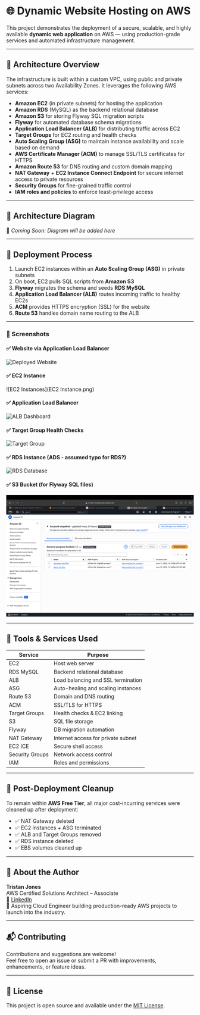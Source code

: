 # 🌐 Dynamic Website Hosting on AWS

This project demonstrates the deployment of a secure, scalable, and highly available **dynamic web application** on AWS — using production-grade services and automated infrastructure management.

---

## 🧱 Architecture Overview

The infrastructure is built within a custom VPC, using public and private subnets across two Availability Zones. It leverages the following AWS services:

- **Amazon EC2** (in private subnets) for hosting the application
- **Amazon RDS** (MySQL) as the backend relational database
- **Amazon S3** for storing Flyway SQL migration scripts
- **Flyway** for automated database schema migrations
- **Application Load Balancer (ALB)** for distributing traffic across EC2
- **Target Groups** for EC2 routing and health checks
- **Auto Scaling Group (ASG)** to maintain instance availability and scale based on demand
- **AWS Certificate Manager (ACM)** to manage SSL/TLS certificates for HTTPS
- **Amazon Route 53** for DNS routing and custom domain mapping
- **NAT Gateway** + **EC2 Instance Connect Endpoint** for secure internet access to private resources
- **Security Groups** for fine-grained traffic control
- **IAM roles and policies** to enforce least-privilege access

---

## 📐 Architecture Diagram

📌 _Coming Soon: Diagram will be added here_

---

## 🚀 Deployment Process

1. Launch EC2 instances within an **Auto Scaling Group (ASG)** in private subnets
2. On boot, EC2 pulls SQL scripts from **Amazon S3**
3. **Flyway** migrates the schema and seeds **RDS MySQL**
4. **Application Load Balancer (ALB)** routes incoming traffic to healthy EC2s
5. **ACM** provides HTTPS encryption (SSL) for the website
6. **Route 53** handles domain name routing to the ALB

---

### 📸 Screenshots

#### ✅ Website via Application Load Balancer
![Deployed Website](ShopwiseWebsite.png)

#### ✅ EC2 Instance
![EC2 Instances](EC2 Instance.png)

#### ✅ Application Load Balancer
![ALB Dashboard](docs/alb.png)

#### ✅ Target Group Health Checks
![Target Group](docs/target-group.png)

#### ✅ RDS Instance (ADS - assumed typo for RDS?)
![RDS Database](docs/ads-instance.png)

#### ✅ S3 Bucket (for Flyway SQL files)
![S3 Bucket](docs/s3-bucket.png)


---

## 🧪 Tools & Services Used

| Service         | Purpose                           |
|----------------|------------------------------------|
| EC2            | Host web server                    |
| RDS MySQL      | Backend relational database        |
| ALB            | Load balancing and SSL termination |
| ASG            | Auto-healing and scaling instances |
| Route 53       | Domain and DNS routing             |
| ACM            | SSL/TLS for HTTPS                  |
| Target Groups  | Health checks & EC2 linking        |
| S3             | SQL file storage                   |
| Flyway         | DB migration automation            |
| NAT Gateway    | Internet access for private subnet |
| EC2 ICE        | Secure shell access                |
| Security Groups| Network access control             |
| IAM            | Roles and permissions              |

---

## 🧹 Post-Deployment Cleanup

To remain within **AWS Free Tier**, all major cost-incurring services were cleaned up after deployment:

- ✅ NAT Gateway deleted
- ✅ EC2 instances + ASG terminated
- ✅ ALB and Target Groups removed
- ✅ RDS instance deleted
- ✅ EBS volumes cleaned up

---

## 💼 About the Author

**Tristan Jones**  
AWS Certified Solutions Architect – Associate  
🔗 [LinkedIn](https://www.linkedin.com/in/tristan-jones-0a106a217/)  
🚀 Aspiring Cloud Engineer building production-ready AWS projects to launch into the industry.

---

## 📬 Contributing

Contributions and suggestions are welcome!  
Feel free to open an issue or submit a PR with improvements, enhancements, or feature ideas.

---

## 📄 License

This project is open source and available under the [MIT License](LICENSE).
